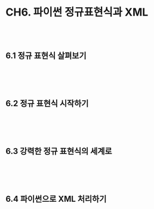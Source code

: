 # CH6. 파이썬 정규표현식과 XML

<br>

<br>

## 6.1 정규 표현식 살펴보기

<br>



<br>

<br>

## 6.2 정규 표현식 시작하기

<br>



<br>

<br>

## 6.3 강력한 정규 표현식의 세계로

<br>



<br>

<br>

## 6.4 파이썬으로 XML 처리하기

<br>



<br>